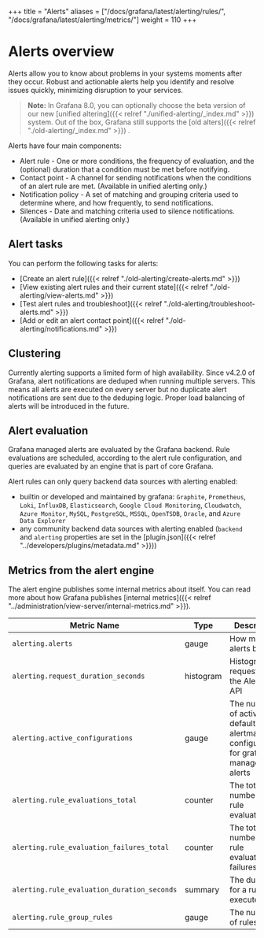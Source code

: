 +++
title = "Alerts"
aliases = ["/docs/grafana/latest/alerting/rules/", "/docs/grafana/latest/alerting/metrics/"]
weight = 110
+++

# Alerts overview

Alerts allow you to know about problems in your systems moments after they occur. Robust and actionable alerts help you identify and resolve issues quickly, minimizing disruption to your services.

> **Note:** In Grafana 8.0, you can optionally choose the beta version of our new [unified altering]({{< relref "./unified-alerting/_index.md" >}}) system. Out of the box, Grafana still supports the [old alters]({{< relref "./old-alerting/_index.md" >}}) . 


Alerts have four main components:

- Alert rule - One or more conditions, the frequency of evaluation, and the (optional) duration that a condition must be met before notifying.
- Contact point - A channel for sending notifications when the conditions of an alert rule are met. (Available in unified alerting only.)
- Notification policy - A set of matching and grouping criteria used to determine where, and how frequently, to send notifications. 
- Silences - Date and matching criteria used to silence notifications. (Available in unified alerting only.)

## Alert tasks

You can perform the following tasks for alerts:

- [Create an alert rule]({{< relref "./old-alerting/create-alerts.md" >}})
- [View existing alert rules and their current state]({{< relref "./old-alerting/view-alerts.md" >}})
- [Test alert rules and troubleshoot]({{< relref "./old-alerting/troubleshoot-alerts.md" >}})
- [Add or edit an alert contact point]({{< relref "./old-alerting/notifications.md" >}})

## Clustering

Currently alerting supports a limited form of high availability. Since v4.2.0 of Grafana, alert notifications are deduped when running multiple servers. This means all alerts are executed on every server but no duplicate alert notifications are sent due to the deduping logic. Proper load balancing of alerts will be introduced in the future.

## Alert evaluation

Grafana managed alerts are evaluated by the Grafana backend. Rule evaluations are scheduled, according to the alert rule configuration, and queries are evaluated by an engine that is part of core Grafana.

Alert rules can only query backend data sources with alerting enabled:
- builtin or developed and maintained by grafana: `Graphite`, `Prometheus`, `Loki`, `InfluxDB`, `Elasticsearch`,
`Google Cloud Monitoring`, `Cloudwatch`, `Azure Monitor`, `MySQL`, `PostgreSQL`, `MSSQL`, `OpenTSDB`, `Oracle`, and `Azure Data Explorer`
- any community backend data sources with alerting enabled (`backend` and `alerting` properties are set in the [plugin.json]({{< relref "../developers/plugins/metadata.md" >}}))

## Metrics from the alert engine

The alert engine publishes some internal metrics about itself. You can read more about how Grafana publishes [internal metrics]({{< relref "../administration/view-server/internal-metrics.md" >}}).

Metric Name | Type | Description
---------- | ----------- | ----------
`alerting.alerts` | gauge | How many alerts by state
`alerting.request_duration_seconds` | histogram | Histogram of requests to the Alerting API
`alerting.active_configurations` | gauge | The number of active, non default alertmanager configurations for grafana managed alerts
`alerting.rule_evaluations_total` | counter | The total number of rule evaluations
`alerting.rule_evaluation_failures_total` | counter | The total number of rule evaluation failures
`alerting.rule_evaluation_duration_seconds` | summary | The duration for a rule to execute
`alerting.rule_group_rules` | gauge | The number of rules
